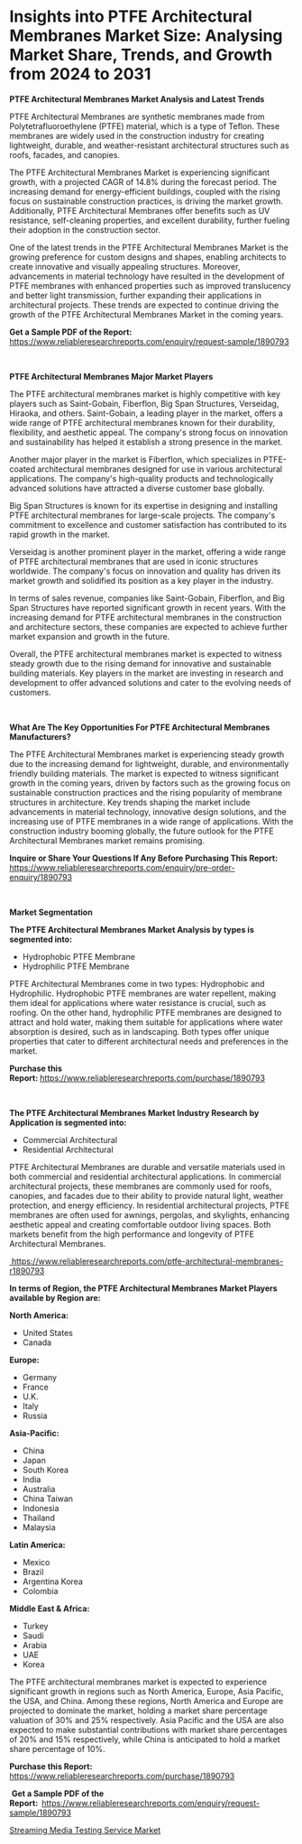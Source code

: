 <p><h1>Insights into PTFE Architectural Membranes Market Size: Analysing Market Share, Trends, and Growth from 2024 to 2031</h1></p><p><strong>PTFE Architectural Membranes Market Analysis and Latest Trends</strong></p>
<p><p>PTFE Architectural Membranes are synthetic membranes made from Polytetrafluoroethylene (PTFE) material, which is a type of Teflon. These membranes are widely used in the construction industry for creating lightweight, durable, and weather-resistant architectural structures such as roofs, facades, and canopies.</p><p>The PTFE Architectural Membranes Market is experiencing significant growth, with a projected CAGR of 14.8% during the forecast period. The increasing demand for energy-efficient buildings, coupled with the rising focus on sustainable construction practices, is driving the market growth. Additionally, PTFE Architectural Membranes offer benefits such as UV resistance, self-cleaning properties, and excellent durability, further fueling their adoption in the construction sector.</p><p>One of the latest trends in the PTFE Architectural Membranes Market is the growing preference for custom designs and shapes, enabling architects to create innovative and visually appealing structures. Moreover, advancements in material technology have resulted in the development of PTFE membranes with enhanced properties such as improved translucency and better light transmission, further expanding their applications in architectural projects. These trends are expected to continue driving the growth of the PTFE Architectural Membranes Market in the coming years.</p></p>
<p><strong>Get a Sample PDF of the Report:&nbsp;</strong> <a href="https://www.reliableresearchreports.com/enquiry/request-sample/1890793">https://www.reliableresearchreports.com/enquiry/request-sample/1890793</a></p>
<p>&nbsp;</p>
<p><strong>PTFE Architectural Membranes Major Market Players</strong></p>
<p><p>The PTFE architectural membranes market is highly competitive with key players such as Saint-Gobain, Fiberflon, Big Span Structures, Verseidag, Hiraoka, and others. Saint-Gobain, a leading player in the market, offers a wide range of PTFE architectural membranes known for their durability, flexibility, and aesthetic appeal. The company's strong focus on innovation and sustainability has helped it establish a strong presence in the market.</p><p>Another major player in the market is Fiberflon, which specializes in PTFE-coated architectural membranes designed for use in various architectural applications. The company's high-quality products and technologically advanced solutions have attracted a diverse customer base globally. </p><p>Big Span Structures is known for its expertise in designing and installing PTFE architectural membranes for large-scale projects. The company's commitment to excellence and customer satisfaction has contributed to its rapid growth in the market.</p><p>Verseidag is another prominent player in the market, offering a wide range of PTFE architectural membranes that are used in iconic structures worldwide. The company's focus on innovation and quality has driven its market growth and solidified its position as a key player in the industry.</p><p>In terms of sales revenue, companies like Saint-Gobain, Fiberflon, and Big Span Structures have reported significant growth in recent years. With the increasing demand for PTFE architectural membranes in the construction and architecture sectors, these companies are expected to achieve further market expansion and growth in the future.</p><p>Overall, the PTFE architectural membranes market is expected to witness steady growth due to the rising demand for innovative and sustainable building materials. Key players in the market are investing in research and development to offer advanced solutions and cater to the evolving needs of customers.</p></p>
<p>&nbsp;</p>
<p><strong>What Are The Key Opportunities For PTFE Architectural Membranes Manufacturers?</strong></p>
<p><p>The PTFE Architectural Membranes market is experiencing steady growth due to the increasing demand for lightweight, durable, and environmentally friendly building materials. The market is expected to witness significant growth in the coming years, driven by factors such as the growing focus on sustainable construction practices and the rising popularity of membrane structures in architecture. Key trends shaping the market include advancements in material technology, innovative design solutions, and the increasing use of PTFE membranes in a wide range of applications. With the construction industry booming globally, the future outlook for the PTFE Architectural Membranes market remains promising.</p></p>
<p><strong>Inquire or Share Your Questions If Any Before Purchasing This Report:</strong> <a href="https://www.reliableresearchreports.com/enquiry/pre-order-enquiry/1890793">https://www.reliableresearchreports.com/enquiry/pre-order-enquiry/1890793</a></p>
<p>&nbsp;</p>
<p><strong>Market Segmentation</strong></p>
<p><strong>The PTFE Architectural Membranes Market Analysis by types is segmented into:</strong></p>
<p><ul><li>Hydrophobic PTFE Membrane</li><li>Hydrophilic PTFE Membrane</li></ul></p>
<p><p>PTFE Architectural Membranes come in two types: Hydrophobic and Hydrophilic. Hydrophobic PTFE membranes are water repellent, making them ideal for applications where water resistance is crucial, such as roofing. On the other hand, hydrophilic PTFE membranes are designed to attract and hold water, making them suitable for applications where water absorption is desired, such as in landscaping. Both types offer unique properties that cater to different architectural needs and preferences in the market.</p></p>
<p><strong>Purchase this Report:&nbsp;</strong><a href="https://www.reliableresearchreports.com/purchase/1890793">https://www.reliableresearchreports.com/purchase/1890793</a></p>
<p>&nbsp;</p>
<p><strong>The PTFE Architectural Membranes Market Industry Research by Application is segmented into:</strong></p>
<p><ul><li>Commercial Architectural</li><li>Residential Architectural</li></ul></p>
<p><p>PTFE Architectural Membranes are durable and versatile materials used in both commercial and residential architectural applications. In commercial architectural projects, these membranes are commonly used for roofs, canopies, and facades due to their ability to provide natural light, weather protection, and energy efficiency. In residential architectural projects, PTFE membranes are often used for awnings, pergolas, and skylights, enhancing aesthetic appeal and creating comfortable outdoor living spaces. Both markets benefit from the high performance and longevity of PTFE Architectural Membranes.</p></p>
<p><a href="https://www.reliableresearchreports.com/ptfe-architectural-membranes-r1890793">&nbsp;https://www.reliableresearchreports.com/ptfe-architectural-membranes-r1890793</a></p>
<p><strong>In terms of Region, the PTFE Architectural Membranes Market Players available by Region are:</strong></p>
<p>
    <p> <strong> North America: </strong>
        <ul>
            <li>United States</li>
            <li>Canada</li>
        </ul>
        </p> 
    <p> <strong> Europe: </strong>
        <ul>
            <li>Germany</li>
            <li>France</li>
            <li>U.K.</li>
            <li>Italy</li>
            <li>Russia</li>
        </ul>
        </p> 
    <p> <strong> Asia-Pacific: </strong>
        <ul>
            <li>China</li>
            <li>Japan</li>
            <li>South Korea</li>
            <li>India</li>
            <li>Australia</li>
            <li>China Taiwan</li>
            <li>Indonesia</li>
            <li>Thailand</li>
            <li>Malaysia</li>
        </ul>
        </p> 
    <p> <strong> Latin America: </strong>
        <ul>
            <li>Mexico</li>
            <li>Brazil</li>
            <li>Argentina Korea</li>
            <li>Colombia</li>
        </ul>
        </p> 
    <p> <strong> Middle East & Africa: </strong>
        <ul>
            <li>Turkey</li>
            <li>Saudi</li>
            <li>Arabia</li>
            <li>UAE</li>
            <li>Korea</li>
        </ul>
    </p>
    </p>
<p><p>The PTFE architectural membranes market is expected to experience significant growth in regions such as North America, Europe, Asia Pacific, the USA, and China. Among these regions, North America and Europe are projected to dominate the market, holding a market share percentage valuation of 30% and 25% respectively. Asia Pacific and the USA are also expected to make substantial contributions with market share percentages of 20% and 15% respectively, while China is anticipated to hold a market share percentage of 10%.</p></p>
<p><strong>Purchase this Report: </strong><a href="https://www.reliableresearchreports.com/purchase/1890793">https://www.reliableresearchreports.com/purchase/1890793</a></p>
<p>&nbsp;<strong>Get a Sample PDF of the Report:&nbsp;&nbsp;</strong><a href="https://www.reliableresearchreports.com/enquiry/request-sample/1890793">https://www.reliableresearchreports.com/enquiry/request-sample/1890793</a></p>
<p><strong></strong></p>
<p><p><a href="https://www.linkedin.com/pulse/streaming-media-testing-service-market-size-outlook-forecast-uchhe?trackingId=bjUe8yBlCk23C1QxNsE4eQ%3D%3D">Streaming Media Testing Service Market</a></p></p>